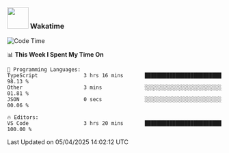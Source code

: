 ### <img src="https://media.giphy.com/media/VgCDAzcKvsR6OM0uWg/giphy.gif" width="50"> Wakatime

  <!--START_SECTION:waka-->
![Code Time](http://img.shields.io/badge/Code%20Time-1%2C534%20hrs%2038%20mins-blue)

📊 **This Week I Spent My Time On** 

```text
💬 Programming Languages: 
TypeScript               3 hrs 16 mins       █████████████████████████   98.13 % 
Other                    3 mins              ░░░░░░░░░░░░░░░░░░░░░░░░░   01.81 % 
JSON                     0 secs              ░░░░░░░░░░░░░░░░░░░░░░░░░   00.06 % 

🔥 Editors: 
VS Code                  3 hrs 20 mins       █████████████████████████   100.00 % 
```


 Last Updated on 05/04/2025 14:02:12 UTC
<!--END_SECTION:waka-->
